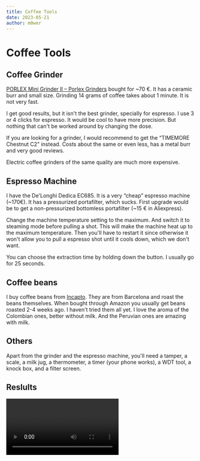 ```yaml
---
title: Coffee Tools
date: 2023-05-21
author: m0wer
---
```


# Coffee Tools

## Coffee Grinder

[PORLEX Mini Grinder II – Porlex Grinders](https://www.porlexgrinders.com/products/porlex-mini-grinder-ii)
bought for ~70 €. It has a ceramic burr and small size. Grinding 14 grams of
coffee takes about 1 minute. It is not very fast.

I get good results, but it isn't the best grinder, specially for espresso. I
use 3 or 4 clicks for espresso. It would be cool to have more precision. But
nothing that can't be worked around by changing the dose.

If you are looking for a grinder, I would recommend to get the
“TIMEMORE Chestnut C2" instead. Costs about the same or even less, has a metal
burr and very good reviews.

Electric coffee grinders of the same quality are much more expensive.

## Espresso Machine

I have the De'Longhi Dedica EC685. It is a very “cheap” espresso machine
(~170€). It has a pressurized portafilter, which sucks. First upgrade would be
to get a non-pressurized bottomless portafilter (~15 € in Aliexpress).

Change the machine temperature setting to the maximum. And switch it to
steaming mode before pulling a shot. This will make the machine heat up to the
maximum temperature. Then you'll have to restart it since otherwise it won't
allow you to pull a espresso shot until it cools down, which we don't want.

You can choose the extraction time by holding down the button. I usually go
for 25 seconds.


## Coffee beans

I buy coffee beans from [Incapto](https://incapto.com/). They are from
Barcelona and roast the beans themselves. When bought through Amazon you
usually get beans roasted 2-4 weeks ago. I haven't tried them all yet. I love
the aroma of the Colombian ones, better without milk. And the Peruvian ones
are amazing with milk.

## Others

Apart from the grinder and the espresso machine, you'll need a tamper, a
scale, a milk jug, a thermometer, a timer (your phone works), a WDT tool,
a knock box, and a filter screen.

## Reslults

![espresso double shot](espresso.mp4)
